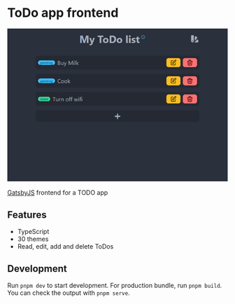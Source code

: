 # ToDo app frontend

![ToDo list](../main.png)

[GatsbyJS](https://www.gatsbyjs.com/) frontend for a TODO app

## Features

- TypeScript
- 30 themes
- Read, edit, add and delete ToDos

## Development

Run `pnpm dev` to start development. For production bundle, run `pnpm build`. You can check the output with `pnpm serve`.

